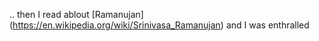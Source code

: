.. then I read ablout [Ramanujan] (https://en.wikipedia.org/wiki/Srinivasa_Ramanujan) and I was enthralled